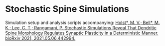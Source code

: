# Stochastic Spine Simulations

Simulation setup and analysis scripts accompanying: 
[Holst*, M. V.; Bell*, M. K.; Lee, C. T.; Rangamani, P. Stochastic Simulations Reveal That Dendritic Spine Morphology Regulates Synaptic Plasticity in a Deterministic Manner. bioRxiv 2021, 2021.05.06.442994.](https://doi.org/10.1101/2021.05.06.442994)
